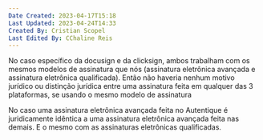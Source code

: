 ```yaml
---
Date Created: 2023-04-17T15:18
Last Updated: 2023-04-24T14:33
Created By: Cristian Scopel
Last Edited By: CChaline Reis
---
```

No caso específico da docusign e da clicksign, ambos trabalham com os mesmos modelos de assinatura que nós (assinatura eletrônica avançada e assinatura eletrônica qualificada). Então não haveria nenhum motivo jurídico ou distinção jurídica entre uma assinatura feita em qualquer das 3 plataformas, se usando o mesmo modelo de assinatura

No caso uma assinatura eletrônica avançada feita no Autentique é juridicamente idêntica a uma assinatura eletrônica avançada feita nas demais. E o mesmo com as assinaturas eletrônicas qualificadas.